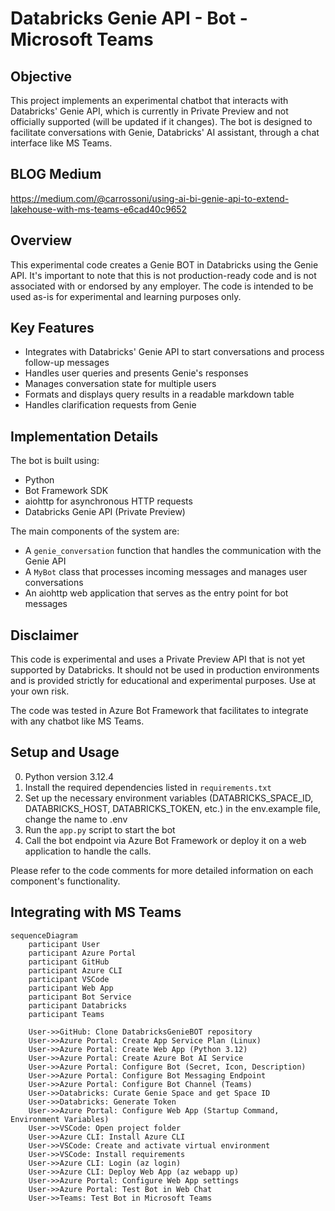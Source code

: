 # Databricks Genie API - Bot - Microsoft Teams

## Objective

This project implements an experimental chatbot that interacts with Databricks' Genie API, which is currently in Private Preview and not officially supported (will be updated if it changes). The bot is designed to facilitate conversations with Genie, Databricks' AI assistant, through a chat interface like MS Teams.

## BLOG Medium

https://medium.com/@carrossoni/using-ai-bi-genie-api-to-extend-lakehouse-with-ms-teams-e6cad40c9652

## Overview

This experimental code creates a Genie BOT in Databricks using the Genie API. It's important to note that this is not production-ready code and is not associated with or endorsed by any employer. The code is intended to be used as-is for experimental and learning purposes only.

## Key Features

- Integrates with Databricks' Genie API to start conversations and process follow-up messages
- Handles user queries and presents Genie's responses
- Manages conversation state for multiple users
- Formats and displays query results in a readable markdown table
- Handles clarification requests from Genie

## Implementation Details

The bot is built using:
- Python
- Bot Framework SDK
- aiohttp for asynchronous HTTP requests
- Databricks Genie API (Private Preview)

The main components of the system are:
- A `genie_conversation` function that handles the communication with the Genie API
- A `MyBot` class that processes incoming messages and manages user conversations
- An aiohttp web application that serves as the entry point for bot messages

## Disclaimer

This code is experimental and uses a Private Preview API that is not yet supported by Databricks. It should not be used in production environments and is provided strictly for educational and experimental purposes. Use at your own risk.

The code was tested in Azure Bot Framework that facilitates to integrate with any chatbot like MS Teams.

## Setup and Usage

0. Python version 3.12.4
1. Install the required dependencies listed in `requirements.txt`
2. Set up the necessary environment variables (DATABRICKS_SPACE_ID, DATABRICKS_HOST, DATABRICKS_TOKEN, etc.) in the env.example file, change the name to .env
3. Run the `app.py` script to start the bot
4. Call the bot endpoint via Azure Bot Framework or deploy it on a web application to handle the calls.

Please refer to the code comments for more detailed information on each component's functionality.

## Integrating with MS Teams

```mermaid
sequenceDiagram
    participant User
    participant Azure Portal
    participant GitHub
    participant Azure CLI
    participant VSCode
    participant Web App
    participant Bot Service
    participant Databricks
    participant Teams

    User->>GitHub: Clone DatabricksGenieBOT repository
    User->>Azure Portal: Create App Service Plan (Linux)
    User->>Azure Portal: Create Web App (Python 3.12)
    User->>Azure Portal: Create Azure Bot AI Service
    User->>Azure Portal: Configure Bot (Secret, Icon, Description)
    User->>Azure Portal: Configure Bot Messaging Endpoint
    User->>Azure Portal: Configure Bot Channel (Teams)
    User->>Databricks: Curate Genie Space and get Space ID
    User->>Databricks: Generate Token
    User->>Azure Portal: Configure Web App (Startup Command, Environment Variables)
    User->>VSCode: Open project folder
    User->>Azure CLI: Install Azure CLI
    User->>VSCode: Create and activate virtual environment
    User->>VSCode: Install requirements
    User->>Azure CLI: Login (az login)
    User->>Azure CLI: Deploy Web App (az webapp up)
    User->>Azure Portal: Configure Web App settings
    User->>Azure Portal: Test Bot in Web Chat
    User->>Teams: Test Bot in Microsoft Teams
